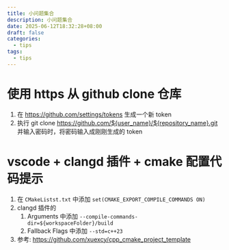 ```yaml
---
title: 小问题集合
description: 小问题集合
date: 2025-06-12T18:32:28+08:00
draft: false
categories:
  - tips
tags:
  - tips
---
```

# 使用 https 从 github clone 仓库
1. 在 https://github.com/settings/tokens 生成一个新 token
2. 执行 git clone https://github.com/${user_name}/${repository_name}.git 并输入密码时，将密码输入成刚刚生成的 token
# vscode + clangd 插件 + cmake 配置代码提示
1. 在 `CMakeListst.txt` 中添加 `set(CMAKE_EXPORT_COMPILE_COMMANDS ON)`
2. clangd 插件的
	1. Arguments 中添加 `--compile-commands-dir=${workspaceFolder}/build`
	2. Fallback Flags 中添加 `--std=c++23`
3. 参考: https://github.com/xuexcy/cpp_cmake_project_template
